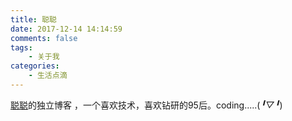 ```yaml
---
title: 聪聪
date: 2017-12-14 14:14:59
comments: false
tags:
    - 关于我
categories:
    - 生活点滴
---
```


[聪聪](http://www.ccoder.cc/)的独立博客 ，一个喜欢技术，喜欢钻研的95后。coding.....(*╹▽╹*)
